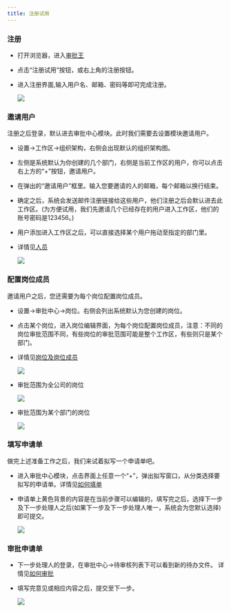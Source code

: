 ```yaml
---
title: 注册试用
---
```



### 注册
- 打开浏览器，进入[审批王](https://www.steedos.com/cn/)
- 点击“注册试用”按钮，或右上角的注册按钮。
- 进入注册界面,输入用户名、邮箱、密码等即可完成注册。
   
    ![](/assets/help/试用.png)

### 邀请用户
注册之后登录，默认进去审批中心模块。此时我们需要去设置模块邀请用户。
- 设置->工作区->组织架构，右侧会出现默认的组织架构图。
- 左侧是系统默认为你创建的几个部门，右侧是当前工作区的用户，你可以点击右上方的“+”按钮，邀请用户。
- 在弹出的“邀请用户”框里。输入您要邀请的人的邮箱，每个邮箱以换行结束。
- 确定之后，系统会发送邮件注册链接给这些用户，他们注册之后会默认进去此工作区。(为方便试用，我们先邀请几个已经存在的用户进入工作区，他们的账号密码是123456。)
- 用户添加进入工作区之后，可以直接选择某个用户拖动至指定的部门里。
- 详情见[人员](admin_space_users)
   
    ![](/assets/help/试用3.png)

### 配置岗位成员
邀请用户之后，您还需要为每个岗位配置岗位成员。
- 设置->审批中心->岗位。右侧会列出系统默认为您创建的岗位。
- 点击某个岗位，进入岗位编辑界面，为每个岗位配置岗位成员，注意：不同的岗位审批范围不同，有些岗位的审批范围可能是整个工作区，有些则只是某个部门。
- 详情见[岗位及岗位成员](admin_positions.html)
    
    ![](/assets/help/试用7.png)
- 审批范围为全公司的岗位    
    
    ![](/assets/help/岗位2.png)
- 审批范围为某个部门的岗位
    
    ![](/assets/help/岗位3.png)


### 填写申请单
做完上述准备工作之后，我们来试着拟写一个申请单吧。
- 进入审批中心模块，点击界面上任意一个“+”，弹出拟写窗口，从分类选择要拟写的申请单。详情见[如何填单](instance_add)
- 申请单上黄色背景的内容是在当前步骤可以编辑的，填写完之后，选择下一步及下一步处理人之后(如果下一步及下一步处理人唯一，系统会为您默认选择)即可提交。 
     
     ![](/assets/help/试用4.png)

### 审批申请单
- 下一步处理人的登录，在审批中心->待审核列表下可以看到新的待办文件。 详情见[如何审批](instance_approve)
- 填写完意见或相应内容之后，提交至下一步。     
     
     ![](/assets/help/试用5.png)